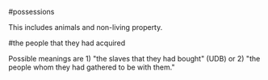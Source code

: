 #possessions

This includes animals and non-living property.

#the people that they had acquired

Possible meanings are 1) "the slaves that they had bought" (UDB) or 2) "the people whom they had gathered to be with them."